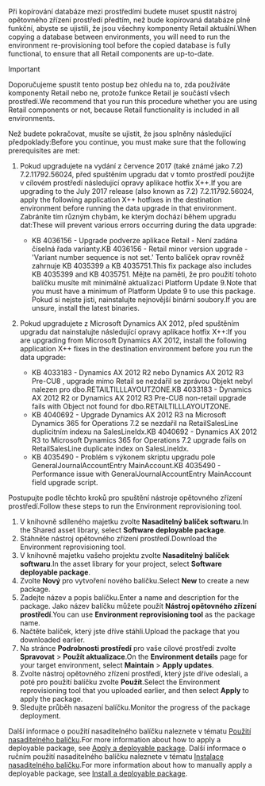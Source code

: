 <span data-ttu-id="35fde-101">Při kopírování databáze mezi prostředími budete muset spustit nástroj opětovného zřízení prostředí předtím, než bude kopírovaná databáze plně funkční, abyste se ujistili, že jsou všechny komponenty Retail aktuální.</span><span class="sxs-lookup"><span data-stu-id="35fde-101">When copying a database between environments, you will need to run the environment re-provisioning tool before the copied database is fully functional, to ensure that all Retail components are up-to-date.</span></span>

> [!IMPORTANT]
> <span data-ttu-id="35fde-102">Doporučujeme spustit tento postup bez ohledu na to, zda používáte komponenty Retail nebo ne, protože funkce Retail je součástí všech prostředí.</span><span class="sxs-lookup"><span data-stu-id="35fde-102">We recommend that you run this procedure whether you are using Retail components or not, because Retail functionality is included in all environments.</span></span> 

<span data-ttu-id="35fde-103">Než budete pokračovat, musíte se ujistit, že jsou splněny následující předpoklady:</span><span class="sxs-lookup"><span data-stu-id="35fde-103">Before you continue, you must make sure that the following prerequisites are met:</span></span>
1. <span data-ttu-id="35fde-104">Pokud upgradujete na vydání z července 2017 (také známé jako 7.2) 7.2.11792.56024, před spuštěním upgradu dat v tomto prostředí použijte v cílovém prostředí následující opravy aplikace hotfix X++.</span><span class="sxs-lookup"><span data-stu-id="35fde-104">If you are upgrading to the July 2017 release (also known as 7.2) 7.2.11792.56024, apply the following application X++ hotfixes in the destination environment before running the data upgrade in that environment.</span></span> <span data-ttu-id="35fde-105">Zabráníte tím různým chybám, ke kterým dochází během upgradu dat:</span><span class="sxs-lookup"><span data-stu-id="35fde-105">These will prevent various errors occurring during the data upgrade:</span></span>

    - <span data-ttu-id="35fde-106">KB 4036156 - Upgrade podverze aplikace Retail - Není zadána číselná řada varianty.</span><span class="sxs-lookup"><span data-stu-id="35fde-106">KB 4036156 - Retail minor version upgrade - 'Variant number sequence is not set.'</span></span> <span data-ttu-id="35fde-107">Tento balíček oprav rovněž zahrnuje KB 4035399 a KB 4035751.</span><span class="sxs-lookup"><span data-stu-id="35fde-107">This fix package also includes KB 4035399 and KB 4035751.</span></span> <span data-ttu-id="35fde-108">Mějte na paměti, že pro použití tohoto balíčku musíte mít minimálně aktualizaci Platform Update 9.</span><span class="sxs-lookup"><span data-stu-id="35fde-108">Note that you must have a minimum of Platform Update 9 to use this package.</span></span> <span data-ttu-id="35fde-109">Pokud si nejste jisti, nainstalujte nejnovější binární soubory.</span><span class="sxs-lookup"><span data-stu-id="35fde-109">If you are unsure, install the latest binaries.</span></span>
    
2. <span data-ttu-id="35fde-110">Pokud upgradujete z Microsoft Dynamics AX 2012, před spuštěním upgradu dat nainstalujte následující opravy aplikace hotfix X++:</span><span class="sxs-lookup"><span data-stu-id="35fde-110">If you are upgrading from Microsoft Dynamics AX 2012, install the following application X++ fixes in the destination environment before you run the data upgrade:</span></span>
    - <span data-ttu-id="35fde-111">KB 4033183 - Dynamics AX 2012 R2 nebo Dynamics AX 2012 R3 Pre-CU8 , upgrade mimo Retail se nezdařil se zprávou Objekt nebyl nalezen pro dbo.RETAILTILLLAYOUTZONE.</span><span class="sxs-lookup"><span data-stu-id="35fde-111">KB 4033183 - Dynamics AX 2012 R2 or Dynamics AX 2012 R3 Pre-CU8 non-retail upgrade fails with Object not found for dbo.RETAILTILLLAYOUTZONE.</span></span>
    - <span data-ttu-id="35fde-112">KB 4040692 - Upgrade Dynamics AX 2012 R3 na Microsoft Dynamics 365 for Operations 7.2 se nezdařil na RetailSalesLine duplicitním indexu na SalesLineIdx.</span><span class="sxs-lookup"><span data-stu-id="35fde-112">KB 4040692 - Dynamics AX 2012 R3 to Microsoft Dynamics 365 for Operations 7.2 upgrade fails on RetailSalesLine duplicate index on SalesLineIdx.</span></span>
    - <span data-ttu-id="35fde-113">KB 4035490 - Problém s výkonem skriptu upgradu pole GeneralJournalAccountEntry MainAccount.</span><span class="sxs-lookup"><span data-stu-id="35fde-113">KB 4035490 - Performance issue with GeneralJournalAccountEntry MainAccount field upgrade script.</span></span>


<span data-ttu-id="35fde-114">Postupujte podle těchto kroků pro spuštění nástroje opětovného zřízení prostředí.</span><span class="sxs-lookup"><span data-stu-id="35fde-114">Follow these steps to run the Environment reprovisioning tool.</span></span>

1. <span data-ttu-id="35fde-115">V knihovně sdíleného majetku zvolte **Nasaditelný balíček softwaru**.</span><span class="sxs-lookup"><span data-stu-id="35fde-115">In the Shared asset library, select **Software deployable package**.</span></span>
2. <span data-ttu-id="35fde-116">Stáhněte nástroj opětovného zřízení prostředí.</span><span class="sxs-lookup"><span data-stu-id="35fde-116">Download the Environment reprovisioning tool.</span></span>
3. <span data-ttu-id="35fde-117">V knihovně majetku vašeho projektu zvolte **Nasaditelný balíček softwaru**.</span><span class="sxs-lookup"><span data-stu-id="35fde-117">In the asset library for your project, select **Software deployable package**.</span></span>
4. <span data-ttu-id="35fde-118">Zvolte **Nový** pro vytvoření nového balíčku.</span><span class="sxs-lookup"><span data-stu-id="35fde-118">Select **New** to create a new package.</span></span>
5. <span data-ttu-id="35fde-119">Zadejte název a popis balíčku.</span><span class="sxs-lookup"><span data-stu-id="35fde-119">Enter a name and description for the package.</span></span> <span data-ttu-id="35fde-120">Jako název balíčku můžete použít **Nástroj opětovného zřízení prostředí**.</span><span class="sxs-lookup"><span data-stu-id="35fde-120">You can use **Environment reprovisioning tool** as the package name.</span></span>
6. <span data-ttu-id="35fde-121">Načtěte balíček, který jste dříve stáhli.</span><span class="sxs-lookup"><span data-stu-id="35fde-121">Upload the package that you downloaded earlier.</span></span>
7. <span data-ttu-id="35fde-122">Na stránce **Podrobnosti prostředí** pro vaše cílové prostředí zvolte **Spravovat** > **Použít aktualizace**.</span><span class="sxs-lookup"><span data-stu-id="35fde-122">On the **Environment details** page for your target environment, select **Maintain** > **Apply updates**.</span></span>
8. <span data-ttu-id="35fde-123">Zvolte nástroj opětovného zřízení prostředí, který jste dříve odeslali, a poté pro použití balíčku zvolte **Použít**.</span><span class="sxs-lookup"><span data-stu-id="35fde-123">Select the Environment reprovisioning tool that you uploaded earlier, and then select **Apply** to apply the package.</span></span>
9. <span data-ttu-id="35fde-124">Sledujte průběh nasazení balíčku.</span><span class="sxs-lookup"><span data-stu-id="35fde-124">Monitor the progress of the package deployment.</span></span> 

<span data-ttu-id="35fde-125">Další informace o použití nasaditelného balíčku naleznete v tématu [Použití nasaditelného balíčku](../deployment/create-apply-deployable-package.md).</span><span class="sxs-lookup"><span data-stu-id="35fde-125">For more information about how to apply a deployable package, see [Apply a deployable package](../deployment/create-apply-deployable-package.md).</span></span> <span data-ttu-id="35fde-126">Další informace o ručním použití nasaditelného balíčku naleznete v tématu [Instalace nasaditelného balíčku](../deployment/install-deployable-package.md).</span><span class="sxs-lookup"><span data-stu-id="35fde-126">For more information about how to manually apply a deployable package, see [Install a deployable package](../deployment/install-deployable-package.md).</span></span>
